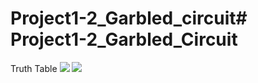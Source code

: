 # Project1-2_Garbled_circuit# Project1-2_Garbled_Circuit

Truth Table
![](https://i.imgur.com/9XtFMPJ.jpg)
![](https://i.imgur.com/APXTwSE.jpg)
